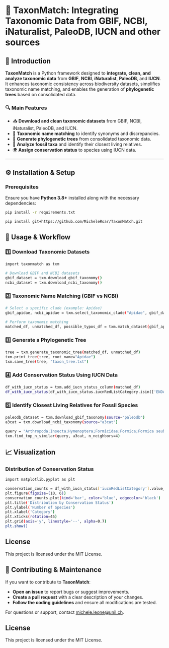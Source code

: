 # 🌿 TaxonMatch: Integrating Taxonomic Data from GBIF, NCBI, iNaturalist, PaleoDB, IUCN and other sources

## 📌 Introduction
**TaxonMatch** is a Python framework designed to **integrate, clean, and analyze taxonomic data** from **GBIF**, **NCBI**, **iNaturalist**, **PaleoDB**, and **IUCN**. It enhances taxonomic consistency across biodiversity datasets, simplifies taxonomic name matching, and enables the generation of **phylogenetic trees** based on consolidated data.

### 🔍 Main Features
- 📥 **Download and clean taxonomic datasets** from GBIF, NCBI, iNaturalist, PaleoDB, and IUCN.
- 🔗 **Taxonomic name matching** to identify synonyms and discrepancies.
- 🌳 **Generate phylogenetic trees** from consolidated taxonomic data.
- 🦴 **Analyze fossil taxa** and identify their closest living relatives.
- 🌍 **Assign conservation status** to species using IUCN data.

---

## ⚙ Installation & Setup

### Prerequisites
Ensure you have **Python 3.8+** installed along with the necessary dependencies:

```bash
pip install -r requirements.txt
```
```bash
pip install git+https://github.com/MicheleRoar/TaxonMatch.git
```

## 🚀 Usage & Workflow

### 1️⃣ Download Taxonomic Datasets
```bash
import taxonmatch as txm

# Download GBIF and NCBI datasets
gbif_dataset = txm.download_gbif_taxonomy()
ncbi_dataset = txm.download_ncbi_taxonomy()
```

### 2️⃣ Taxonomic Name Matching (GBIF vs NCBI)
```bash
# Select a specific clade (example: Apidae)
gbif_apidae, ncbi_apidae = txm.select_taxonomic_clade("Apidae", gbif_dataset, ncbi_dataset)

# Perform taxonomic matching
matched_df, unmatched_df, possible_typos_df = txm.match_dataset(gbif_apidae, ncbi_apidae)
```

### 3️⃣ Generate a Phylogenetic Tree
```bash
tree = txm.generate_taxonomic_tree(matched_df, unmatched_df)
txm.print_tree(tree, root_name="Apidae")
txm.save_tree(tree, "taxon_tree.txt")
```

### 4️⃣ Add Conservation Status Using IUCN Data
```bash
df_with_iucn_status = txm.add_iucn_status_column(matched_df)
df_with_iucn_status[df_with_iucn_status.iucnRedListCategory.isin(['ENDANGERED', 'CRITICALLY_ENDANGERED', 'VULNERABLE'])]
```

### 5️⃣ Identify Closest Living Relatives for Fossil Species
```bash
paleodb_dataset = txm.download_gbif_taxonomy(source="paleodb")
a3cat = txm.download_ncbi_taxonomy(source="a3cat")

query = "Arthropoda;Insecta;Hymenoptera;Formicidae;Formica;Formica seuberti"
txm.find_top_n_similar(query, a3cat, n_neighbors=4)
```

## 📈 Visualization
### Distribution of Conservation Status
```bash
import matplotlib.pyplot as plt

conservation_counts = df_with_iucn_status['iucnRedListCategory'].value_counts()
plt.figure(figsize=(10, 6))
conservation_counts.plot(kind='bar', color="blue", edgecolor='black')
plt.title('Distribution by Conservation Status')
plt.ylabel('Number of Species')
plt.xlabel('Category')
plt.xticks(rotation=45)
plt.grid(axis='y', linestyle='--', alpha=0.7)
plt.show()
```

## License

This project is licensed under the MIT License.

## 🤝 Contributing & Maintenance

If you want to contribute to **TaxonMatch**:

- **Open an issue** to report bugs or suggest improvements.
- **Create a pull request** with a clear description of your changes.
- **Follow the coding guidelines** and ensure all modifications are tested.

For questions or support, contact michele.leone@unil.ch.


## License

This project is licensed under the MIT License.




